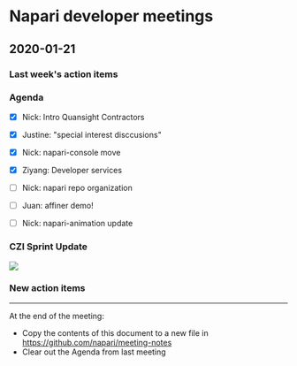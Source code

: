 # Napari developer meetings

## 2020-01-21

### Last week's action items

### Agenda
- [x] Nick: Intro Quansight Contractors
- [x] Justine: "special interest disccusions"
- [x] Nick: napari-console move
- [x] Ziyang: Developer services
- [ ] Nick: napari repo organization
- [ ] Juan: affiner demo!
- [ ] Nick: napari-animation update


### CZI Sprint Update

![](https://i.imgur.com/nvYevG3.png)


### New action items

------

At the end of the meeting:
- Copy the contents of this document to a new file in https://github.com/napari/meeting-notes
- Clear out the Agenda from last meeting
